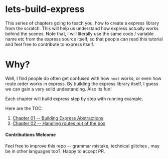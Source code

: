 # lets-build-express

This series of chapters going to teach you, how to create a express library from the scratch. This will help us understand how express actually works behind the scenes. Note that, I will literally use the same code / variable name etc from the express source itself, so that people can read this tutorial and feel free to contribute to express itself.

# Why?
Well, I find people do often get confused with how `next` works, or even how route order works in express. By building the express library itself, I guess we can gain a very solid undestanding. Also its fun! 

Each chapter will build express step by step with running example. 

Here are the TOC:

1. [Chapter 01 -- Building Express Abstractions](https://github.com/antoaravinth/lets-build-express/blob/master/chap01/CHAP01.md)
2. [Chapter 02 -- Handling routes out of the box](https://github.com/antoaravinth/lets-build-express/blob/master/chap02/CHAP02.md)

#### Contributions Welcome
Feel free to improve this repo -- grammar mistake, technical glitches , may be in other languages too?. Happy to accept PR.